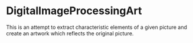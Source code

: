 # DigitalImageProcessingArt
This is an attempt to extract characteristic elements of a given picture and create an artwork which reflects the original picture.
